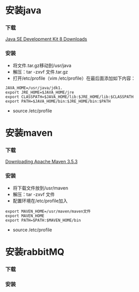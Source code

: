 # 安装java
### 下载
[Java SE Development Kit 8 Downloads](http://www.oracle.com/technetwork/java/javase/downloads/jdk8-downloads-2133151.html)
### 安装
* 将文件.tar.gz移动到/usr/java
* 解压：tar -zxvf 文件.tar.gz
* 打开/etc/profile（vim /etc/profile）在最后面添加如下内容：
````apple js
JAVA_HOME=/usr/java/jdk1.
export JRE_HOME=$JAVA_HOME/jre 
export CLASSPATH=$JAVA_HOME/lib:$JRE_HOME/lib:$CLASSPATH 
export PATH=$JAVA_HOME/bin:$JRE_HOME/bin:$PATH
````
* source /etc/profile





# 安装maven
### 下载
[Downloading Apache Maven 3.5.3](http://maven.apache.org/download.cgi)
### 安装
* 将下载文件放到/usr/maven
* 解压：tar -zxvf 文件
* 配置环境在/etc/profile加入
````apple js
export MAVEN_HOME=/usr/maven/maven文件
export MAVEN_HOME
export PATH=$PATH:$MAVEN_HOME/bin
````
* source /etc/profile



# 安装rabbitMQ
### 下载
### 安装